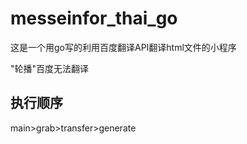 # messeinfor_thai_go
这是一个用go写的利用百度翻译API翻译html文件的小程序

"轮播"百度无法翻译

## 执行顺序
main>grab>transfer>generate